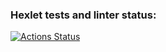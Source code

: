 ### Hexlet tests and linter status:
[![Actions Status](https://github.com/Sh3rlock-git/qa-engineer-project-85/actions/workflows/hexlet-check.yml/badge.svg)](https://github.com/Sh3rlock-git/qa-engineer-project-85/actions)